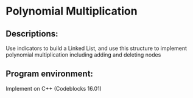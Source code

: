 # Polynomial Multiplication

## Descriptions:
Use indicators to build a Linked List, and use this structure to implement polynomial multiplication including adding and deleting nodes

## Program environment:
Implement on C++ (Codeblocks 16.01)


